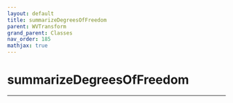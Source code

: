 ```yaml
---
layout: default
title: summarizeDegreesOfFreedom
parent: WVTransform
grand_parent: Classes
nav_order: 185
mathjax: true
---
```


#  summarizeDegreesOfFreedom




---

